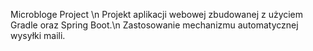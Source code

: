 Microbloge Project \n
Projekt aplikacji webowej zbudowanej z użyciem Gradle oraz Spring Boot.\n
Zastosowanie mechanizmu automatycznej wysyłki maili.
